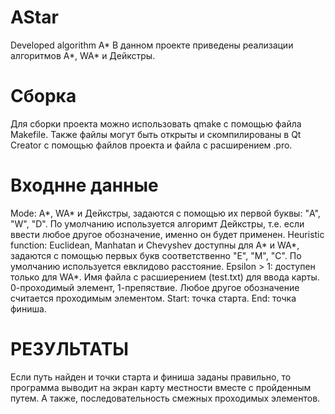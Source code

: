# AStar
Developed algorithm A*
В данном проекте приведены реализации алгоритмов A*, WA* и Дейкстры.
# Сборка
Для сборки проекта можно использовать qmake с помощью файла Makefile. Также файлы могут быть открыты и скомпилированы в Qt Creator с помощью файлов проекта и файла с расширением .pro.
# Входнне данные
Mode:  A*, WA* и Дейкстры, задаются с помощью их первой буквы: "A", "W", "D". По умолчанию используется алгоримт Дейкстры, т.е. если ввести любое другое обозначение, именно он будет применен.
Heuristic function: Euclidean, Manhatan и Chevyshev доступны для A* и WA*, задаются с помощью первых букв соответственно "E", "M", "C". По умолчанию используется евклидово расстояние.
Epsilon > 1: доступен только для WA*.
Имя файла с расшиерением (test.txt) для ввода карты. 0-проходимый элемент, 1-препяствие. Любое другое обозначение считается проходимым элементом.
Start: точка старта.
End: точка финиша.
# РЕЗУЛЬТАТЫ
Если путь найден и точки старта и финиша заданы правильно, то программа выводит на экран карту местности вместе с пройденным путем. А также, последовательность смежных проходимых элементов.
